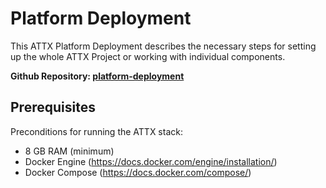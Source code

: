 # Platform Deployment

This ATTX Platform Deployment describes the necessary steps for setting up the whole ATTX Project or working with individual components.

**Github Repository: [platform-deployment](https://github.com/ATTX-project/platform-deployment)**

## Prerequisites
Preconditions for running the ATTX stack:
* 8 GB RAM (minimum)
* Docker Engine (https://docs.docker.com/engine/installation/)
* Docker Compose (https://docs.docker.com/compose/)
